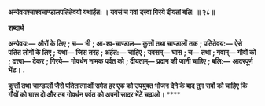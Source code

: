 **अन्येवयश्चाश्वचाण्डालपतितेवयो यथार्हत: ।** **यवसं च गवां दत्त्वा गिरये दीयतां बलि: ॥ २८॥** 

**शब्दार्थ** 

**अन्येवय:—** **औरों के लिए** **; च—** **भी** **; आ-श्व-चाण्डाल—** **कुत्तों तथा चाण्डालों तक** **; पतितेवय:—** **ऐसे पतित लोगों के लिए** **;** **यथा—** **जिस तरह** **; अर्हत:—** **चाहिए** **; यवसम्—** **घास** **; च—** **तथा** **; गवाम्—** **गौवों को** **; दत्त्वा—** **देकर** **; गिरये—** **गोवर्धन नामक** **पर्वत को** **; दीयताम्—** **प्रदान की जानी चाहिए** **; बलि:—** **आदरपूर्ण भेंट।** **.** 

**कुत्तों तथा चाण्डालों जैसे पतितात्माओं समेत हर एक को उपयुक्त भोजन देने के बाद तुम** **सबों को चाहिए कि गौवों को घास दो और तब गोवर्धन पर्वत को अपनी सादर भेंटें चढ़ाओ।** **** 